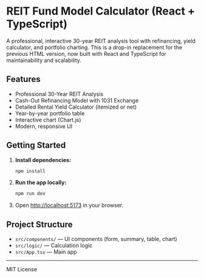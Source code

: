 # REIT Fund Model Calculator (React + TypeScript)

A professional, interactive 30-year REIT analysis tool with refinancing, yield calculator, and portfolio charting. This is a drop-in replacement for the previous HTML version, now built with React and TypeScript for maintainability and scalability.

## Features
- Professional 30-Year REIT Analysis
- Cash-Out Refinancing Model with 1031 Exchange
- Detailed Rental Yield Calculator (itemized or net)
- Year-by-year portfolio table
- Interactive chart (Chart.js)
- Modern, responsive UI

## Getting Started

1. **Install dependencies:**
   ```bash
   npm install
   ```
2. **Run the app locally:**
   ```bash
   npm run dev
   ```
3. Open [http://localhost:5173](http://localhost:5173) in your browser.

## Project Structure
- `src/components/` — UI components (form, summary, table, chart)
- `src/logic/` — Calculation logic
- `src/App.tsx` — Main app

---

MIT License 